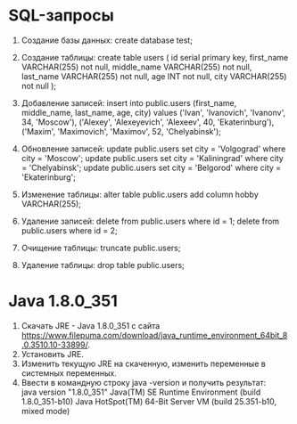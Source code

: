 # SQL-запросы

1. Создание базы данных:
   create database test;

2. Создание таблицы:
   create table users (
   id serial primary key,
   first_name VARCHAR(255) not null,
   middle_name VARCHAR(255) not null,
   last_name VARCHAR(255) not null,
   age INT not null,
   city VARCHAR(255) not null
   );

3. Добавление записей:
   insert into public.users (first_name, middle_name, last_name, age, city) values
   ('Ivan', 'Ivanovich', 'Ivanonv', 34, 'Moscow'),
   ('Alexey', 'Alexeyevich', 'Alexeev', 40, 'Ekaterinburg'),
   ('Maxim', 'Maximovich', 'Maximov', 52, 'Chelyabinsk');

4. Обновление записей:
   update public.users set city = 'Volgograd' where city = 'Moscow';
   update public.users set city = 'Kaliningrad' where city = 'Chelyabinsk';
   update public.users set city = 'Belgorod' where city = 'Ekaterinburg';

5. Изменение таблицы:
   alter table public.users
   add column hobby VARCHAR(255);

6. Удаление записей:
   delete from public.users where id = 1;
   delete from public.users where id = 2;

7. Очищение таблицы:
   truncate public.users;

8. Удаление таблицы:
   drop table public.users;

# Java 1.8.0_351

1. Скачать JRE - Java 1.8.0_351 с сайта https://www.filepuma.com/download/java_runtime_environment_64bit_8.0.3510.10-33899/.
2. Установить JRE.
3. Изменить текущую JRE на скаченную, изменить переменные в системных переменных.
4. Ввести в командную строку java -version и получить результат:<br>
   java version "1.8.0_351"
   Java(TM) SE Runtime Environment (build 1.8.0_351-b10)
   Java HotSpot(TM) 64-Bit Server VM (build 25.351-b10, mixed mode)